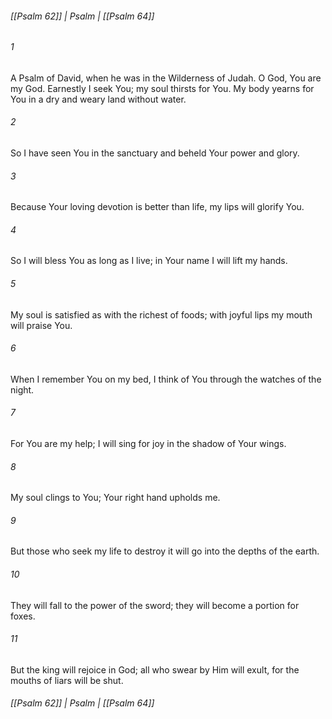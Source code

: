 ###### [[Psalm 62]] | Psalm | [[Psalm 64]]

###### 1
A Psalm of David, when he was in the Wilderness of Judah. O God, You are my God. Earnestly I seek You; my soul thirsts for You. My body yearns for You in a dry and weary land without water.
###### 2
So I have seen You in the sanctuary and beheld Your power and glory.
###### 3
Because Your loving devotion is better than life, my lips will glorify You.
###### 4
So I will bless You as long as I live; in Your name I will lift my hands.
###### 5
My soul is satisfied as with the richest of foods; with joyful lips my mouth will praise You.
###### 6
When I remember You on my bed, I think of You through the watches of the night.
###### 7
For You are my help; I will sing for joy in the shadow of Your wings.
###### 8
My soul clings to You; Your right hand upholds me.
###### 9
But those who seek my life to destroy it will go into the depths of the earth.
###### 10
They will fall to the power of the sword; they will become a portion for foxes.
###### 11
But the king will rejoice in God; all who swear by Him will exult, for the mouths of liars will be shut.

###### [[Psalm 62]] | Psalm | [[Psalm 64]]
